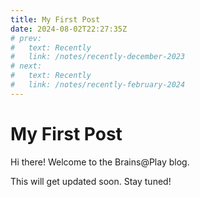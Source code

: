 ```yaml
---
title: My First Post
date: 2024-08-02T22:27:35Z
# prev:
#   text: Recently
#   link: /notes/recently-december-2023
# next:
#   text: Recently
#   link: /notes/recently-february-2024
---
```


# My First Post
Hi there! Welcome to the Brains@Play blog. 

This will get updated soon. Stay tuned! 
